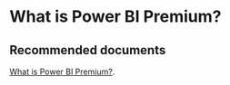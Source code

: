  <properties
	pageTitle="licensing for power bi premium"
	description="licensing for power bi premium"
	service="microsoft.PowerBIDedicated"
	resource="capacities"
	authors="pjfreitas"
	ms.author="pfreitas"	
	displayOrder="1130"
	selfHelpType="generic"
	supportTopicIds="32628115"
	productPesIds="16334"
	cloudEnvironments="public, MoonCake, fairfax" 
	articleId="c05d4f7d-07f5-9ee5-48ad-ed907db8caf8"
/>

# What is Power BI Premium?

## **Recommended documents**

[What is Power BI Premium?](https://docs.microsoft.com/power-bi/service-premium).<br>